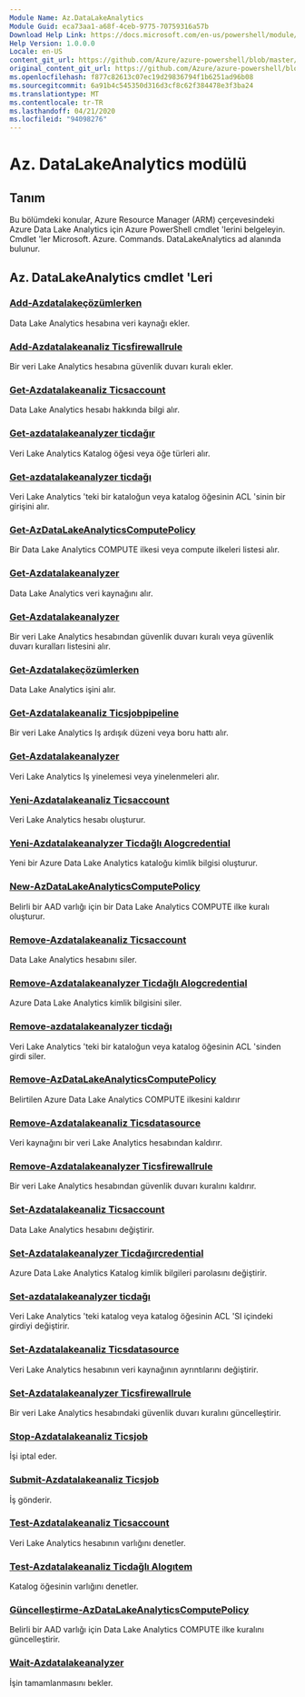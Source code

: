 ```yaml
---
Module Name: Az.DataLakeAnalytics
Module Guid: eca73aa1-a68f-4ceb-9775-70759316a57b
Download Help Link: https://docs.microsoft.com/en-us/powershell/module/az.datalakeanalytics
Help Version: 1.0.0.0
Locale: en-US
content_git_url: https://github.com/Azure/azure-powershell/blob/master/src/DataLakeAnalytics/DataLakeAnalytics/help/Az.DataLakeAnalytics.md
original_content_git_url: https://github.com/Azure/azure-powershell/blob/master/src/DataLakeAnalytics/DataLakeAnalytics/help/Az.DataLakeAnalytics.md
ms.openlocfilehash: f877c82613c07ec19d29836794f1b6251ad96b08
ms.sourcegitcommit: 6a91b4c545350d316d3cf8c62f384478e3f3ba24
ms.translationtype: MT
ms.contentlocale: tr-TR
ms.lasthandoff: 04/21/2020
ms.locfileid: "94098276"
---
```

# Az. DataLakeAnalytics modülü
## Tanım
Bu bölümdeki konular, Azure Resource Manager (ARM) çerçevesindeki Azure Data Lake Analytics için Azure PowerShell cmdlet 'lerini belgeleyin. Cmdlet 'ler Microsoft. Azure. Commands. DataLakeAnalytics ad alanında bulunur.

## Az. DataLakeAnalytics cmdlet 'Leri
### [Add-Azdatalakeçözümlerken](Add-AzDataLakeAnalyticsDataSource.md)
Data Lake Analytics hesabına veri kaynağı ekler.

### [Add-Azdatalakeanaliz Ticsfirewallrule](Add-AzDataLakeAnalyticsFirewallRule.md)
Bir veri Lake Analytics hesabına güvenlik duvarı kuralı ekler.

### [Get-Azdatalakeanaliz Ticsaccount](Get-AzDataLakeAnalyticsAccount.md)
Data Lake Analytics hesabı hakkında bilgi alır.

### [Get-azdatalakeanalyzer ticdağır](Get-AzDataLakeAnalyticsCatalogItem.md)
Veri Lake Analytics Katalog öğesi veya öğe türleri alır.

### [Get-azdatalakeanalyzer ticdağı](Get-AzDataLakeAnalyticsCatalogItemAclEntry.md)
Veri Lake Analytics 'teki bir kataloğun veya katalog öğesinin ACL 'sinin bir girişini alır.

### [Get-AzDataLakeAnalyticsComputePolicy](Get-AzDataLakeAnalyticsComputePolicy.md)
Bir Data Lake Analytics COMPUTE ilkesi veya compute ilkeleri listesi alır.

### [Get-Azdatalakeanalyzer](Get-AzDataLakeAnalyticsDataSource.md)
Data Lake Analytics veri kaynağını alır.

### [Get-Azdatalakeanalyzer](Get-AzDataLakeAnalyticsFirewallRule.md)
Bir veri Lake Analytics hesabından güvenlik duvarı kuralı veya güvenlik duvarı kuralları listesini alır.

### [Get-Azdatalakeçözümlerken](Get-AzDataLakeAnalyticsJob.md)
Data Lake Analytics işini alır.

### [Get-Azdatalakeanaliz Ticsjobpipeline](Get-AzDataLakeAnalyticsJobPipeline.md)
Bir veri Lake Analytics Iş ardışık düzeni veya boru hattı alır.

### [Get-Azdatalakeanalyzer](Get-AzDataLakeAnalyticsJobRecurrence.md)
Veri Lake Analytics Iş yinelemesi veya yinelenmeleri alır.

### [Yeni-Azdatalakeanaliz Ticsaccount](New-AzDataLakeAnalyticsAccount.md)
Veri Lake Analytics hesabı oluşturur.

### [Yeni-Azdatalakeanalyzer Ticdağlı Alogcredential](New-AzDataLakeAnalyticsCatalogCredential.md)
Yeni bir Azure Data Lake Analytics kataloğu kimlik bilgisi oluşturur.

### [New-AzDataLakeAnalyticsComputePolicy](New-AzDataLakeAnalyticsComputePolicy.md)
Belirli bir AAD varlığı için bir Data Lake Analytics COMPUTE ilke kuralı oluşturur.

### [Remove-Azdatalakeanaliz Ticsaccount](Remove-AzDataLakeAnalyticsAccount.md)
Data Lake Analytics hesabını siler.

### [Remove-Azdatalakeanalyzer Ticdağlı Alogcredential](Remove-AzDataLakeAnalyticsCatalogCredential.md)
Azure Data Lake Analytics kimlik bilgisini siler.

### [Remove-azdatalakeanalyzer ticdağı](Remove-AzDataLakeAnalyticsCatalogItemAclEntry.md)
Veri Lake Analytics 'teki bir kataloğun veya katalog öğesinin ACL 'sinden girdi siler.

### [Remove-AzDataLakeAnalyticsComputePolicy](Remove-AzDataLakeAnalyticsComputePolicy.md)
Belirtilen Azure Data Lake Analytics COMPUTE ilkesini kaldırır

### [Remove-Azdatalakeanaliz Ticsdatasource](Remove-AzDataLakeAnalyticsDataSource.md)
Veri kaynağını bir veri Lake Analytics hesabından kaldırır.

### [Remove-Azdatalakeanalyzer Ticsfirewallrule](Remove-AzDataLakeAnalyticsFirewallRule.md)
Bir veri Lake Analytics hesabından güvenlik duvarı kuralını kaldırır.

### [Set-Azdatalakeanaliz Ticsaccount](Set-AzDataLakeAnalyticsAccount.md)
Data Lake Analytics hesabını değiştirir.

### [Set-Azdatalakeanalyzer Ticdağırcredential](Set-AzDataLakeAnalyticsCatalogCredential.md)
Azure Data Lake Analytics Katalog kimlik bilgileri parolasını değiştirir.

### [Set-azdatalakeanalyzer ticdağı](Set-AzDataLakeAnalyticsCatalogItemAclEntry.md)
Veri Lake Analytics 'teki katalog veya katalog öğesinin ACL 'SI içindeki girdiyi değiştirir.

### [Set-Azdatalakeanaliz Ticsdatasource](Set-AzDataLakeAnalyticsDataSource.md)
Veri Lake Analytics hesabının veri kaynağının ayrıntılarını değiştirir.

### [Set-Azdatalakeanalyzer Ticsfirewallrule](Set-AzDataLakeAnalyticsFirewallRule.md)
Bir veri Lake Analytics hesabındaki güvenlik duvarı kuralını güncelleştirir.

### [Stop-Azdatalakeanaliz Ticsjob](Stop-AzDataLakeAnalyticsJob.md)
İşi iptal eder.

### [Submit-Azdatalakeanaliz Ticsjob](Submit-AzDataLakeAnalyticsJob.md)
İş gönderir.

### [Test-Azdatalakeanaliz Ticsaccount](Test-AzDataLakeAnalyticsAccount.md)
Veri Lake Analytics hesabının varlığını denetler.

### [Test-Azdatalakeanaliz Ticdağlı Alogıtem](Test-AzDataLakeAnalyticsCatalogItem.md)
Katalog öğesinin varlığını denetler.

### [Güncelleştirme-AzDataLakeAnalyticsComputePolicy](Update-AzDataLakeAnalyticsComputePolicy.md)
Belirli bir AAD varlığı için Data Lake Analytics COMPUTE ilke kuralını güncelleştirir.

### [Wait-Azdatalakeanalyzer](Wait-AzDataLakeAnalyticsJob.md)
İşin tamamlanmasını bekler.

